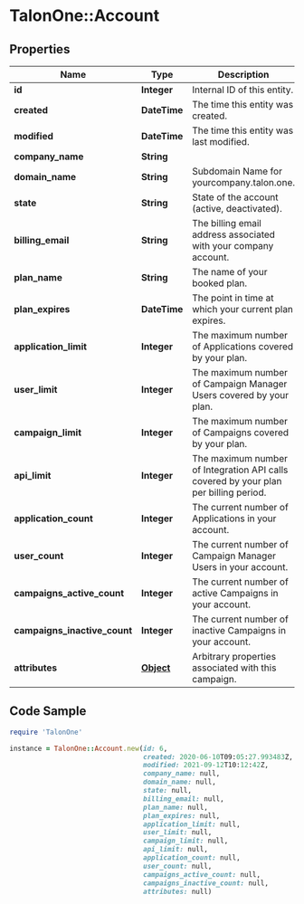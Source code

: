 # TalonOne::Account

## Properties

Name | Type | Description | Notes
------------ | ------------- | ------------- | -------------
**id** | **Integer** | Internal ID of this entity. | 
**created** | **DateTime** | The time this entity was created. | 
**modified** | **DateTime** | The time this entity was last modified. | 
**company_name** | **String** |  | 
**domain_name** | **String** | Subdomain Name for yourcompany.talon.one. | 
**state** | **String** | State of the account (active, deactivated). | 
**billing_email** | **String** | The billing email address associated with your company account. | 
**plan_name** | **String** | The name of your booked plan. | [optional] 
**plan_expires** | **DateTime** | The point in time at which your current plan expires. | [optional] 
**application_limit** | **Integer** | The maximum number of Applications covered by your plan. | [optional] 
**user_limit** | **Integer** | The maximum number of Campaign Manager Users covered by your plan. | [optional] 
**campaign_limit** | **Integer** | The maximum number of Campaigns covered by your plan. | [optional] 
**api_limit** | **Integer** | The maximum number of Integration API calls covered by your plan per billing period. | [optional] 
**application_count** | **Integer** | The current number of Applications in your account. | 
**user_count** | **Integer** | The current number of Campaign Manager Users in your account. | 
**campaigns_active_count** | **Integer** | The current number of active Campaigns in your account. | 
**campaigns_inactive_count** | **Integer** | The current number of inactive Campaigns in your account. | 
**attributes** | [**Object**](.md) | Arbitrary properties associated with this campaign. | [optional] 

## Code Sample

```ruby
require 'TalonOne'

instance = TalonOne::Account.new(id: 6,
                                 created: 2020-06-10T09:05:27.993483Z,
                                 modified: 2021-09-12T10:12:42Z,
                                 company_name: null,
                                 domain_name: null,
                                 state: null,
                                 billing_email: null,
                                 plan_name: null,
                                 plan_expires: null,
                                 application_limit: null,
                                 user_limit: null,
                                 campaign_limit: null,
                                 api_limit: null,
                                 application_count: null,
                                 user_count: null,
                                 campaigns_active_count: null,
                                 campaigns_inactive_count: null,
                                 attributes: null)
```


